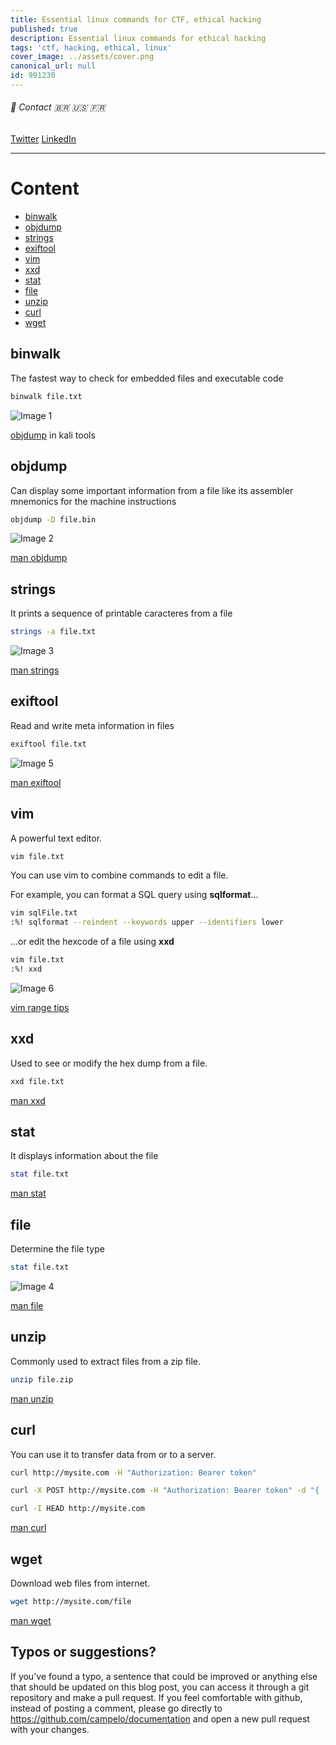 ```yaml
---
title: Essential linux commands for CTF, ethical hacking
published: true
description: Essential linux commands for ethical hacking
tags: 'ctf, hacking, ethical, linux'
cover_image: ../assets/cover.png
canonical_url: null
id: 991230
---
```


###### :postbox: Contact :brazil: :us: :fr:

[Twitter](https://twitter.com/campelo87)
[LinkedIn](https://www.linkedin.com/in/flavio-campelo/?locale=en_US)

---
# Content

  - [binwalk](#binwalk)
  - [objdump](#objdump)
  - [strings](#strings)
  - [exiftool](#exiftool)
  - [vim](#vim)
  - [xxd](#xxd)
  - [stat](#stat)
  - [file](#file)
  - [unzip](#unzip)
  - [curl](#curl)
  - [wget](#wget)
  
## binwalk

The fastest way to check for embedded files and executable code

```bash
binwalk file.txt
```

![Image 1](./assets/img1.png)

[objdump](https://www.kali.org/tools/binwalk/) in kali tools

## objdump

Can display some important information from a file like its assembler mnemonics for the machine instructions

```bash
objdump -D file.bin
```

![Image 2](./assets/img2.png)

[man objdump](https://man7.org/linux/man-pages/man1/objdump.1.html)

## strings

It prints a sequence of printable caracteres from a file

```bash
strings -a file.txt
```

![Image 3](./assets/img3.png)

[man strings](https://man7.org/linux/man-pages/man1/strings.1.html)

## exiftool

Read and write meta information in files

```bash
exiftool file.txt
```

![Image 5](./assets/img5.png)

[man exiftool](https://linux.die.net/man/1/exiftool)

## vim

A powerful text editor.

```bash
vim file.txt
```

You can use vim to combine commands to edit a file. 

For example, you can format a SQL query using **sqlformat**...

```bash
vim sqlFile.txt
:%! sqlformat --reindent --keywords upper --identifiers lower
```

...or edit the hexcode of a file using **xxd**

```bash
vim file.txt
:%! xxd
```

![Image 6](./assets/img6.png)

[vim range tips](https://vim.fandom.com/wiki/Ranges)

## xxd

Used to see or modify the hex dump from a file.

```bash
xxd file.txt
```

[man xxd](https://linux.die.net/man/1/xxd)

## stat

It displays information about the file

```bash
stat file.txt
```

[man stat](https://man7.org/linux/man-pages/man2/lstat.2.html)

## file 

Determine the file type

```bash
stat file.txt
```

![Image 4](./assets/img4.png)

[man file](https://man7.org/linux/man-pages/man1/file.1.html)

## unzip

Commonly used to extract files from a zip file.

```bash
unzip file.zip
```

[man unzip](https://linux.die.net/man/1/unzip)

## curl

You can use it to transfer data from or to a server.

```bash
curl http://mysite.com -H "Authorization: Bearer token"
```

```bash
curl -X POST http://mysite.com -H "Authorization: Bearer token" -d "{ 'data': 'something' }"
```

```bash
curl -I HEAD http://mysite.com
```

[man curl](https://man7.org/linux/man-pages/man1/curl.1.html)

## wget

Download web files from internet.

```bash
wget http://mysite.com/file
```

[man wget](https://linux.die.net/man/1/wget)


## Typos or suggestions?

If you've found a typo, a sentence that could be improved or anything else that should be updated on this blog post, you can access it through a git repository and make a pull request. If you feel comfortable with github, instead of posting a comment, please go directly to https://github.com/campelo/documentation and open a new pull request with your changes.